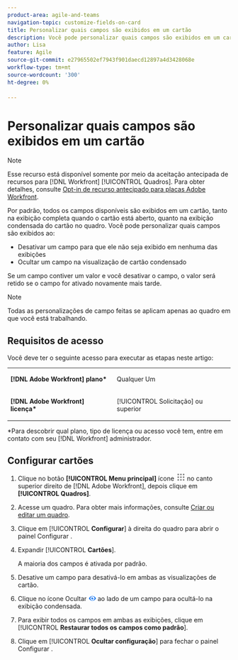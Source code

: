 ```yaml
---
product-area: agile-and-teams
navigation-topic: customize-fields-on-card
title: Personalizar quais campos são exibidos em um cartão
description: Você pode personalizar quais campos são exibidos em um cartão desabilitando um campo para que ele não seja exibido no cartão completo ou na visualização condensada, ou ocultando um campo na visualização condensada do cartão.
author: Lisa
feature: Agile
source-git-commit: e27965502ef7943f901daecd12897a4d3428068e
workflow-type: tm+mt
source-wordcount: '300'
ht-degree: 0%

---
```



# Personalizar quais campos são exibidos em um cartão

>[!NOTE]
>
>Esse recurso está disponível somente por meio da aceitação antecipada de recursos para [!DNL Workfront] [!UICONTROL Quadros]. Para obter detalhes, consulte [Opt-in de recurso antecipado para placas Adobe Workfront](/help/quicksilver/agile/get-started-with-boards/boards-early-feature-opt-in.md).

Por padrão, todos os campos disponíveis são exibidos em um cartão, tanto na exibição completa quando o cartão está aberto, quanto na exibição condensada do cartão no quadro. Você pode personalizar quais campos são exibidos ao:

* Desativar um campo para que ele não seja exibido em nenhuma das exibições
* Ocultar um campo na visualização de cartão condensado

Se um campo contiver um valor e você desativar o campo, o valor será retido se o campo for ativado novamente mais tarde.

>[!NOTE]
>
>Todas as personalizações de campo feitas se aplicam apenas ao quadro em que você está trabalhando.

## Requisitos de acesso

Você deve ter o seguinte acesso para executar as etapas neste artigo:

<table style="table-layout:auto"> 
 <col> 
 </col> 
 <col> 
 </col> 
 <tbody> 
  <tr> 
   <td role="rowheader"><strong>[!DNL Adobe Workfront] plano*</strong></td> 
   <td> <p>Qualquer Um</p> </td> 
  </tr> 
  <tr> 
   <td role="rowheader"><strong>[!DNL Adobe Workfront] licença*</strong></td> 
   <td> <p>[!UICONTROL Solicitação] ou superior</p> </td> 
  </tr>
   </tbody> 
</table>

&#42;Para descobrir qual plano, tipo de licença ou acesso você tem, entre em contato com seu [!DNL Workfront] administrador.

## Configurar cartões

1. Clique no botão **[!UICONTROL Menu principal]** ícone ![](assets/main-menu-icon.png) no canto superior direito de [!DNL Adobe Workfront], depois clique em **[!UICONTROL Quadros]**.
1. Acesse um quadro. Para obter mais informações, consulte [Criar ou editar um quadro](../../agile/get-started-with-boards/create-edit-board.md).
1. Clique em [!UICONTROL **Configurar**] à direita do quadro para abrir o painel Configurar .
1. Expandir [!UICONTROL **Cartões**].

   A maioria dos campos é ativada por padrão.

1. Desative um campo para desativá-lo em ambas as visualizações de cartão.
1. Clique no ícone Ocultar ![Ícone Ocultar](assets/eye-hide-icon.png) ao lado de um campo para ocultá-lo na exibição condensada.
1. Para exibir todos os campos em ambas as exibições, clique em [!UICONTROL **Restaurar todos os campos como padrão**].
1. Clique em [!UICONTROL **Ocultar configuração**] para fechar o painel Configurar .
